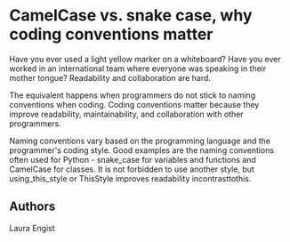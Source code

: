 # CamelCase vs. snake case, why coding conventions matter

Have you ever used a light yellow marker on a whiteboard? Have you ever worked in an international team where everyone was speaking in their mother tongue? Readability and collaboration are hard.

The equivalent happens when programmers do not stick to naming conventions when coding. Coding conventions matter because they improve readability, maintainability, and collaboration with other programmers.

Naming conventions vary based on the programming language and the programmer's coding style. Good examples are the naming conventions often used for Python - snake_case for variables and functions and CamelCase for classes. It is not forbidden to use another style, but using_this_style or ThisStyle improves readability incontrasttothis.

## Authors
Laura Engist
